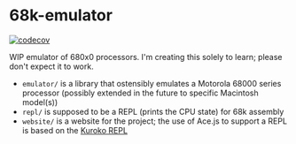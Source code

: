 # 68k-emulator
[![codecov](https://codecov.io/gh/AnnikaCodes/68k-emulator/branch/main/graph/badge.svg?token=34F58OM0YJ)](https://codecov.io/gh/AnnikaCodes/68k-emulator)

WIP emulator of 680x0 processors. I'm creating this solely to learn; please don't expect it to work.

- `emulator/` is a library that ostensibly emulates a Motorola 68000 series processor (possibly extended in the future to specific Macintosh model(s))
- `repl/` is supposed to be a REPL (prints the CPU state) for 68k assembly
- `website/` is a website for the project; the use of Ace.js to support a REPL is based on the [Kuroko REPL](https://github.com/kuroko-lang/kuroko-wasm-repl)
